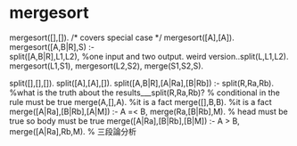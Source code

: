 # mergesort

mergesort([],[]).    /* covers special case */
mergesort([A],[A]).
mergesort([A,B|R],S) :-  
   split([A,B|R],L1,L2), %one input and two output. weird version..split(L,L1,L2).
   mergesort(L1,S1),
   mergesort(L2,S2),
   merge(S1,S2,S).

split([],[],[]).
split([A],[A],[]). 
split([A,B|R],[A|Ra],[B|Rb]) :-  split(R,Ra,Rb). %what is the truth about the results___split(R,Ra,Rb)?
% conditional in the rule must be true
merge(A,[],A). %it is a fact
merge([],B,B). %it is a fact
merge([A|Ra],[B|Rb],[A|M]) :-  A =< B, merge(Ra,[B|Rb],M). % head must be true so body must be true
merge([A|Ra],[B|Rb],[B|M]) :-  A > B,  merge([A|Ra],Rb,M).
% 三段論分析
